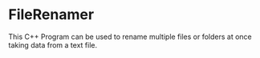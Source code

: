 # FileRenamer
This C++ Program can be used to rename multiple files or folders at once taking data from a text file.
